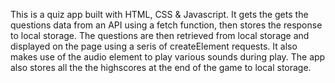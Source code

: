 This is a quiz app built with HTML, CSS & Javascript. It gets the gets the questions data from an API using a fetch function, then stores the response to local storage. The questions are then retrieved from local storage and displayed on the page using a seris of createElement requests. It also makes use of the  audio element to play various sounds during play. The app also stores all the the highscores at the end of the game to local storage.
